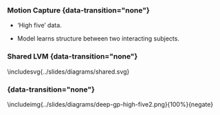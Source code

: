 ### Motion Capture {data-transition="none"}

-   ‘High five’ data.

-   Model learns structure between two interacting subjects.

### Shared LVM {data-transition="none"}

\includesvg{../slides/diagrams/shared.svg}

### {data-transition="none"}

\includeimg{../slides/diagrams/deep-gp-high-five2.png}{100%}{negate}
